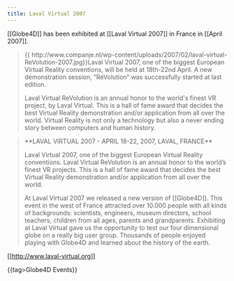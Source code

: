```yaml
---
title: Laval Virtual 2007
---
```

[[Globe4D]] has been exhibited at [[Laval Virtual 2007]] in France in [[April 2007]].

<blockquote>{{ http://www.companje.nl/wp-content/uploads/2007/02/laval-virtual-ReVolution-2007.jpg}}Laval Virtual 2007, one of the biggest European Virtual Reality conventions, will be held at 18th-22nd April. A new demonstration session, “ReVolution” was successfully started at last edition.

Laval Virtual ReVolution is an annual honor to the world's finest VR project, by Laval Virtual. This is a hall of fame award that decides the best Virtual Reality demonstration and/or application from all over the world. Virtual Reality is not only a technology but also a never ending story between computers and human history.</blockquote>

<blockquote>
**LAVAL VIRTUAL 2007 - APRIL 18-22, 2007, LAVAL, FRANCE**

Laval Virtual 2007, one of the biggest European Virtual Reality conventions. Laval Virtual ReVolution is an annual honor to the world’s finest VR projects. This is a hall of fame award that decides the best Virtual Reality demonstration and/or application from all over the world.

At Laval Virtual 2007 we released a new version of [[Globe4D]]. This event in the west of France attracted over 10.000 people with all kinds of backgrounds: scientists, engineers, museum directors, school teachers, children from all ages, parents and grandparents. Exhibiting at Laval Virtual gave us the opportunity to test our four dimensional globe on a really big user group. Thousands of people enjoyed playing with Globe4D and learned about the history of the earth.</blockquote>

[[http://www.laval-virtual.org]]

{{tag>Globe4D Events}}
